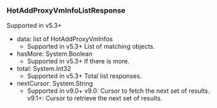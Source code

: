 ### HotAddProxyVmInfoListResponse
Supported in v5.3+

- data: list of HotAddProxyVmInfos
  - Supported in v5.3+
List of matching objects.
- hasMore: System.Boolean
  - Supported in v5.3+
If there is more.
- total: System.Int32
  - Supported in v5.3+
Total list responses.
- nextCursor: System.String
  - Supported in v9.0+
v9.0: Cursor to fetch the next set of results.
v9.1+: Cursor to retrieve the next set of results.

